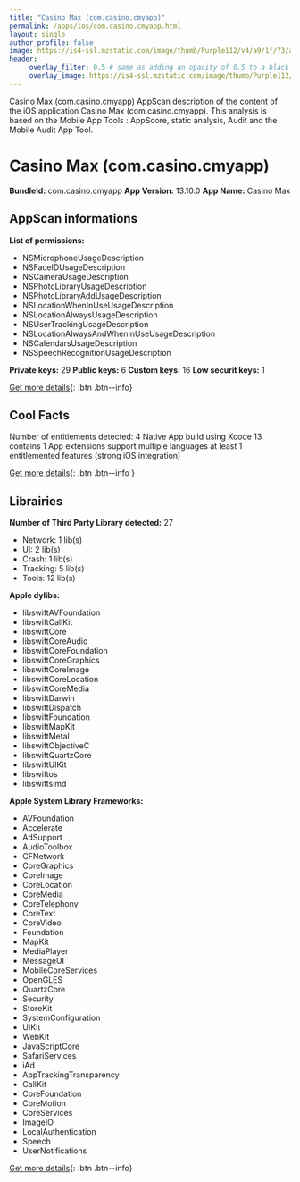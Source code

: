 ```yaml
---
title: "Casino Max (com.casino.cmyapp)"
permalink: /apps/ios/com.casino.cmyapp.html
layout: single
author_profile: false
image: https://is4-ssl.mzstatic.com/image/thumb/Purple112/v4/a9/1f/73/a91f73bc-d812-5080-4dcd-5652679fe968/AppIcon-store-0-0-1x_U007emarketing-0-0-0-7-0-0-sRGB-0-0-0-GLES2_U002c0-512MB-85-220-0-0.png/512x512bb.jpg
header: 
     overlay_filter: 0.5 # same as adding an opacity of 0.5 to a black background
     overlay_image: https://is4-ssl.mzstatic.com/image/thumb/Purple112/v4/a9/1f/73/a91f73bc-d812-5080-4dcd-5652679fe968/AppIcon-store-0-0-1x_U007emarketing-0-0-0-7-0-0-sRGB-0-0-0-GLES2_U002c0-512MB-85-220-0-0.png/512x512bb.jpg
---
```

Casino Max (com.casino.cmyapp) AppScan description of the content of the iOS application Casino Max (com.casino.cmyapp). This analysis is based on the Mobile App Tools : AppScore, static analysis, Audit and the Mobile Audit App Tool.

# Casino Max (com.casino.cmyapp)

**BundleId:** com.casino.cmyapp
**App Version:** 13.10.0
**App Name:** Casino Max


## AppScan informations 

**List of permissions:** 
- NSMicrophoneUsageDescription
- NSFaceIDUsageDescription
- NSCameraUsageDescription
- NSPhotoLibraryUsageDescription
- NSPhotoLibraryAddUsageDescription
- NSLocationWhenInUseUsageDescription
- NSLocationAlwaysUsageDescription
- NSUserTrackingUsageDescription
- NSLocationAlwaysAndWhenInUseUsageDescription
- NSCalendarsUsageDescription
- NSSpeechRecognitionUsageDescription
  
  
**Private keys:** 29
**Public keys:** 6
**Custom keys:** 16
**Low securit keys:** 1
  
[Get more details](/pricing.html){: .btn .btn--info}

## Cool Facts

Number of entitlements detected: 4
Native App
build using Xcode 13
contains 1 App extensions
support multiple languages
at least 1 entitlemented features (strong iOS integration)
  
[Get more details](/pricing.html){: .btn .btn--info }

## Librairies 
**Number of Third Party Library detected:** 27
- Network: 1 lib(s)
- UI: 2 lib(s)
- Crash: 1 lib(s)
- Tracking: 5 lib(s)
- Tools: 12 lib(s)


**Apple dylibs:**
- libswiftAVFoundation
- libswiftCallKit
- libswiftCore
- libswiftCoreAudio
- libswiftCoreFoundation
- libswiftCoreGraphics
- libswiftCoreImage
- libswiftCoreLocation
- libswiftCoreMedia
- libswiftDarwin
- libswiftDispatch
- libswiftFoundation
- libswiftMapKit
- libswiftMetal
- libswiftObjectiveC
- libswiftQuartzCore
- libswiftUIKit
- libswiftos
- libswiftsimd


**Apple System Library Frameworks:**
- AVFoundation
- Accelerate
- AdSupport
- AudioToolbox
- CFNetwork
- CoreGraphics
- CoreImage
- CoreLocation
- CoreMedia
- CoreTelephony
- CoreText
- CoreVideo
- Foundation
- MapKit
- MediaPlayer
- MessageUI
- MobileCoreServices
- OpenGLES
- QuartzCore
- Security
- StoreKit
- SystemConfiguration
- UIKit
- WebKit
- JavaScriptCore
- SafariServices
- iAd
- AppTrackingTransparency
- CallKit
- CoreFoundation
- CoreMotion
- CoreServices
- ImageIO
- LocalAuthentication
- Speech
- UserNotifications


  
[Get more details](/pricing.html){: .btn .btn--info}

